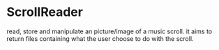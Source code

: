 # ScrollReader
read, store and manipulate an picture/image of a music scroll.
it aims to return files containing what the user choose to do with the scroll.
